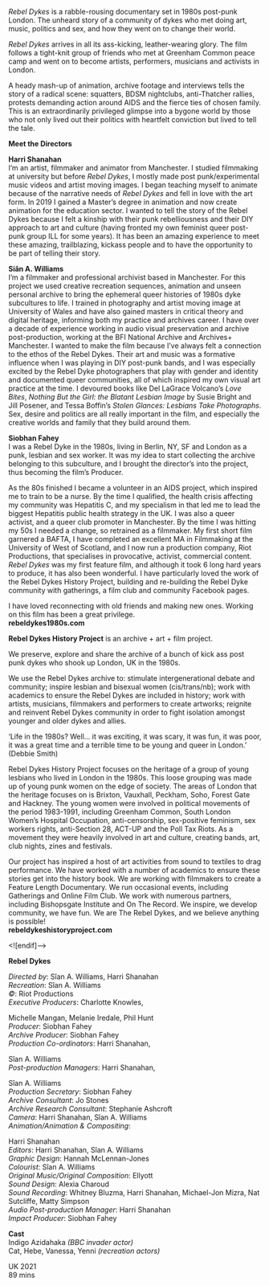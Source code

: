 
_Rebel Dykes_ is a rabble-rousing documentary set in 1980s post-punk London. The unheard story of a community of dykes who met doing art, music, politics and sex, and how they went on to change their world.

_Rebel Dykes_ arrives in all its ass-kicking, leather-wearing glory. The film follows a tight-knit group of friends who met at Greenham Common peace camp and went on to become artists, performers, musicians and activists in London.

A heady mash-up of animation, archive footage and interviews tells the story of a radical scene: squatters, BDSM nightclubs, anti-Thatcher rallies, protests demanding action around AIDS and the fierce ties of chosen family. This is an extraordinarily privileged glimpse into a bygone world by those who not only lived out their politics with heartfelt conviction but lived to tell the tale.

**Meet the Directors**

**Harri Shanahan**<br>
I’m an artist, filmmaker and animator from Manchester. I studied filmmaking at university but before _Rebel Dykes_, I mostly made post punk/experimental music videos and artist moving images. I began teaching myself to animate because of the narrative needs of _Rebel Dykes_ and fell in love with the art form. In 2019 I gained a Master’s degree in animation and now create animation for the education sector. I wanted to tell the story of the Rebel Dykes because I felt a kinship with their punk rebelliousness and their DIY approach to art and culture (having fronted my own feminist queer post-punk group ILL for some years). It has been an amazing experience to meet these amazing, trailblazing, kickass people and to have the opportunity to be part of telling their story.

**Siân A. Williams**<br>
I’m a filmmaker and professional archivist based in Manchester. For this project we used creative recreation sequences, animation and unseen personal archive to bring the ephemeral queer histories of 1980s dyke subcultures to life. I trained in photography and artist moving image at University of Wales and have also gained masters in critical theory and digital heritage, informing both my practice and archives career. I have over a decade of experience working in audio visual preservation and archive post-production, working at the BFI National Archive and Archives+ Manchester. I wanted to make the film because I’ve always felt a connection to the ethos of the Rebel Dykes. Their art and music was a formative influence when I was playing in DIY post-punk bands, and I was especially excited by the Rebel Dyke photographers that play with gender and identity and documented queer communities, all of which inspired my own visual art practice at the time. I devoured books like Del LaGrace Volcano’s _Love Bites_, _Nothing But the Girl: the Blatant Lesbian Image_ by Susie Bright and Jill Posener, and Tessa Boffin’s _Stolen Glances: Lesbians Take Photographs_. Sex, desire and politics are all really important in the film, and especially the creative worlds and family that they build around them.<br>

**Siobhan Fahey**<br>
I was a Rebel Dyke in the 1980s, living in Berlin, NY, SF and London as a punk, lesbian and sex worker. It was my idea to start collecting the archive belonging to this subculture, and I brought the director’s into the project, thus becoming the film’s Producer.

As the 80s finished I became a volunteer in an AIDS project, which inspired me to train to be a nurse. By the time I qualified, the health crisis affecting my community was Hepatitis C, and my specialism in that led me to lead the biggest Hepatitis public health strategy in the UK. I was also a queer activist, and a queer club promoter in Manchester. By the time I was hitting my 50s I needed a change, so retrained as a filmmaker. My first short film garnered a BAFTA, I have completed an excellent MA in Filmmaking at the University of West of Scotland, and I now run a production company, Riot Productions, that specialises in provocative, activist, commercial content. _Rebel Dykes_ was my first feature film, and although it took 6 long hard years to produce, it has also been wonderful. I have particularly loved the work of the Rebel Dykes History Project, building and re-building the Rebel Dyke community with gatherings, a film club and community Facebook pages.

I have loved reconnecting with old friends and making new ones. Working on this film has been a great privilege.<br>
**rebeldykes1980s.com**

**Rebel Dykes History Project** is an archive + art + film project.

We preserve, explore and share the archive of a bunch of kick ass post punk dykes who shook up London, UK in the 1980s.

We use the Rebel Dykes archive to: stimulate intergenerational debate and community; inspire lesbian and bisexual women (cis/trans/nb); work with academics to ensure the Rebel Dykes are included in history; work with artists, musicians, filmmakers and performers to create artworks; reignite and reinvent Rebel Dykes community in order to fight isolation amongst younger and older dykes and allies.

‘Life in the 1980s? Well... it was exciting, it was scary, it was fun, it was poor, it was a great time and a terrible time to be young and queer in London.’ (Debbie Smith)

Rebel Dykes History Project focuses on the heritage of a group of young lesbians who lived in London in the 1980s. This loose grouping was made up of young punk women on the edge of society. The areas of London that the heritage focuses on is Brixton, Vauxhall, Peckham, Soho, Forest Gate and Hackney. The young women were involved in political movements of the period 1983-1991, including Greenham Common, South London Women’s Hospital Occupation, anti-censorship, sex-positive feminism, sex workers rights, anti-Section 28, ACT-UP and the Poll Tax Riots. As a movement they were heavily involved in art and culture, creating bands, art, club nights, zines and festivals.

Our project has inspired a host of art activities from sound to textiles to drag performance. We have worked with a number of academics to ensure these stories get into the history book. We are working with filmmakers to create a Feature Length Documentary. We run occasional events, including Gatherings and Online Film Club.  We work with numerous partners, including Bishopsgate Institute and On The Record. We inspire, we develop community, we have fun. We are The Rebel Dykes, and we believe anything is possible!<br>
**rebeldykeshistoryproject.com**<br>

<![endif]-->

**Rebel Dykes**

_Directed by_: Sîan A. Williams, Harri Shanahan  
_Recreation_: Sîan A. Williams  
_©_: Riot Productions  
_Executive Producers_: Charlotte Knowles,

Michelle Mangan, Melanie Iredale, Phil Hunt  
_Producer_: Siobhan Fahey  
_Archive Producer_: Siobhan Fahey  
_Production Co-ordinators_: Harri Shanahan,

Sîan A. Williams  
_Post-production Managers_: Harri Shanahan,

Sîan A. Williams  
_Production Secretary_: Siobhan Fahey  
_Archive Consultant_: Jo Stones  
_Archive Research Consultant_: Stephanie Ashcroft  
_Camera_: Harri Shanahan, Sîan A. Williams  
_Animation/Animation & Compositing_:

Harri Shanahan  
_Editors_: Harri Shanahan, Sîan A. Williams  
_Graphic Design_: Hannah McLennan-Jones  
_Colourist_: Sîan A. Williams  
_Original Music/Original Composition_: Ellyott  
_Sound Design_: Alexia Charoud  
_Sound Recording_: Whitney Bluzma, Harri Shanahan, Michael-Jon Mizra, Nat Sutcliffe, Matty Simpson  
_Audio Post-production Manager_: Harri Shanahan  
_Impact Producer_: Siobhan Fahey<br>

**Cast**<br>
Indigo Azidahaka _(BBC invader actor)_  
Cat, Hebe, Vanessa, Yenni _(recreation actors)_<br>

UK 2021<br>
89 mins<br>
<!--stackedit_data:
eyJoaXN0b3J5IjpbLTE0NjA0MzQ2NDcsMjAwOTg5Mjg4MCw3Mz
A5OTgxMTZdfQ==
-->
